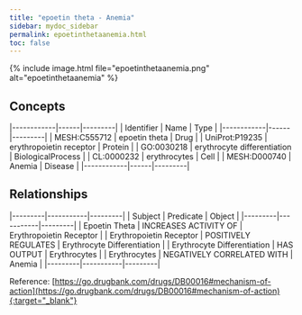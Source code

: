 ```yaml
---
title: "epoetin theta - Anemia"
sidebar: mydoc_sidebar
permalink: epoetinthetaanemia.html
toc: false 
---
```


{% include image.html file="epoetinthetaanemia.png" alt="epoetinthetaanemia" %}

## Concepts

|------------|------|---------|
| Identifier | Name | Type    |
|------------|------|---------|
| MESH:C555712 | epoetin theta | Drug |
| UniProt:P19235 | erythropoietin receptor | Protein |
| GO:0030218 | erythrocyte differentiation | BiologicalProcess |
| CL:0000232 | erythrocytes | Cell |
| MESH:D000740 | Anemia | Disease |
|------------|------|---------|

## Relationships

|---------|-----------|---------|
| Subject | Predicate | Object  |
|---------|-----------|---------|
| Epoetin Theta | INCREASES ACTIVITY OF | Erythropoietin Receptor |
| Erythropoietin Receptor | POSITIVELY REGULATES | Erythrocyte Differentiation |
| Erythrocyte Differentiation | HAS OUTPUT | Erythrocytes |
| Erythrocytes | NEGATIVELY CORRELATED WITH | Anemia |
|---------|-----------|---------|

Reference: [https://go.drugbank.com/drugs/DB00016#mechanism-of-action](https://go.drugbank.com/drugs/DB00016#mechanism-of-action){:target="_blank"}